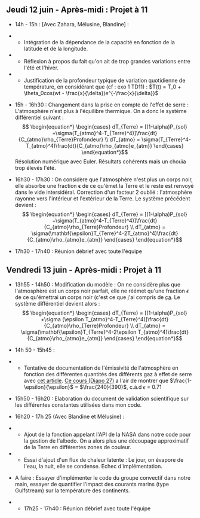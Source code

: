 


## **Jeudi 12 juin - Après-midi : Projet à 11**

* 14h - 15h : [Avec Zahara, Mélusine, Blandine] : 
* * Intégration de la dépendance de la capacité en fonction de la latitude et de la longitude. 
* * Réflexion à propos du fait qu'on ait de trop grandes variations entre l'été et l'hiver.
* * Justification de la profondeur typique de variation quotidienne de température, en considérant que (cf : exo 1 TD11) : $T(t) = T_0 + \theta_0cos(wt - \frac{x}{\delta})e^{-\frac{x}{\delta}}$
* 15h - 16h30 : Changement dans la prise en compte de l'effet de serre : L'atmosphère n'est plus à l'équilibre thermique. On a donc le système différentiel suivant : 
$$ \begin{equation*}
\begin{cases}
dT_{Terre} = [(1-\alpha)P_{sol} +\sigma(T_{atmo}^4-T_{Terre}^4)]\frac{dt}{C_{atmo}\rho_{Terre}Profondeur} \\
dT_{atmo} = \sigma(T_{Terre}^4-T_{atmo}^4)\frac{dt}{C_{atmo}\rho_{atmo}e_{atm}}
\end{cases}
\end{equation*}$$
Résolution numérique avec Euler.
Résultats cohérents mais un chouïa trop élevés l'été.

* 16h30 - 17h30 : On considère que l'atmosphère n'est plus un corps noir, elle absorbe une fraction $\mathbf{\epsilon}$ de ce qu'émet la Terre et le reste est renvoyé dans le vide intersidéral. Correction d'un facteur 2 oublié : l'atmosphère rayonne vers l'intérieur et l'extérieur de la Terre. Le système précédent devient : 
$$ \begin{equation*}
\begin{cases}
dT_{Terre} = [(1-\alpha)P_{sol} +\sigma(T_{atmo}^4-T_{Terre}^4)]\frac{dt}{C_{atmo}\rho_{Terre}Profondeur} \\
dT_{atmo} = \sigma(\mathbf{\epsilon}T_{Terre}^4-2T_{atmo}^4)\frac{dt}{C_{atmo}\rho_{atmo}e_{atm}}
\end{cases}
\end{equation*}$$
* 17h30 - 17h40 : Réunion débrief avec toute l'équipe

## **Vendredi 13 juin - Après-midi : Projet à 11**
* 13h55 - 14h50 : Modification du modèle : On ne considère plus que l'atmosphère est un corps noir parfait, elle ne réémet qu'une fraction $\epsilon$ de ce qu'émettrai un corps noir (c'est ce que j'ai compris de [ça](https://en.wikipedia.org/wiki/Idealized_greenhouse_model). Le système différentiel devient alors :  
$$ \begin{equation*}
\begin{cases}
dT_{Terre} = [(1-\alpha)P_{sol} +\sigma (\epsilon T_{atmo}^4-T_{Terre}^4)]\frac{dt}{C_{atmo}\rho_{Terre}Profondeur} \\
dT_{atmo} = \sigma(\mathbf{\epsilon}T_{Terre}^4-2\epsilon T_{atmo}^4)\frac{dt}{C_{atmo}\rho_{atmo}e_{atm}}
\end{cases}
\end{equation*}$$
* 14h 50 - 15h45 :
* * Tentative de documentation de l'émissivité de l'atmosphère en fonction des différentes quantités des différents gaz à effet de serre avec [cet article](https://arxiv.org/pdf/2303.00808). [Ce cours (Diapo 27)](https://web.lmd.jussieu.fr/~jldufres/Exposes/Duf_ERRE_psud_1.pdf) a l'air de montrer que $\frac{1-\epsilon}{\epsilon}$ = $\frac{240}{390}$, c.à.d $\epsilon$ = 0.71
* 15h50 - 16h20 : Elaboration du document de validation scientifique sur les différentes constantes utilisées dans mon code.
* 16h20 - 17h 25 (Avec Blandine et Mélusine)  : 
* * Ajout de la fonction appelant l'API de la NASA dans notre code pour la gestion de l'albedo. On a alors plus une découpage approximatif de la Terre en différentes zones de couleur.
* * Essai d'ajout d'un flux de chaleur latente : Le jour, on évapore de l'eau, la nuit, elle se condense. Echec d'implémentation.

* A faire : Essayer d'implémenter le code du groupe convectif dans notre main, essayer de quantifier l'impact des courants marins (type Gulfstream) sur la température des continents.
* * 17h25 - 17h40 : Réunion débrief avec toute l'équipe 
